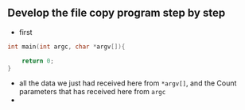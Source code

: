 ## Develop the file copy program step by step

- first
```c
int main(int argc, char *argv[]){

    return 0;
}
```
- all the data we just had received here from `*argv[]`, and the Count parameters that has received here from `argc`
-


```c++
```





```c++
```




```c++
```





```c++
```




```c++
```





